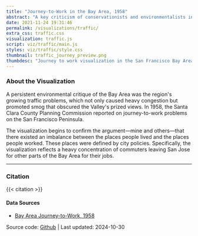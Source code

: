 ```yaml
---
title: "Journey-to-Work in the Bay Area, 1958"
abstract: "A key criticism of conservationists and environmentalists in the Bay Area focused on the massive uptick in traffic that resulted in smog obscuring the views that many residents enjoyed. Here is a snapshot of where people were commuting from in order to visually understand the traffic flow between suburban homes and suburban offices."
date: 2021-11-24 19:31:46
permalink: /visualizations/traffic/
extra_css: traffic.css
visualization: traffic.js
script: viz/traffic/main.js
styles: viz/traffic/style.css
thumbnail: traffic_journey_preview.png
thumbdesc: "Journey to work visualization in the San Francisco Bay Area"
---
```


<link rel="stylesheet" href="https://unpkg.com/leaflet@1.9.4/dist/leaflet.css" integrity="sha256-p4NxAoJBhIIN+hmNHrzRCf9tD/miZyoHS5obTRR9BMY=" crossorigin="" />
<script src="https://unpkg.com/leaflet@1.9.4/dist/leaflet.js" integrity="sha256-20nQCchB9co0qIjJZRGuk2/Z9VM+kNiyxNV1lvTlZBo=" crossorigin=""></script>

<div id="map"></div>

<div class="container mx-auto">

### About the Visualization

A persistent environmental critique of the Bay Area was the region's
growing traffic problems, which not only caused heavy congestion but
promoted smog that obscured the Valley's prized views. In 1958, the
Santa Clara County Planning Commission reported on journey-to-work
problems on the San Francisco Peninsula.

The visualization begins to confirm the argument&#8212;mine and
others&#8212;that there existed an imbalance between the places people lived
and the places people worked. These places were defined by city
policies. Specifically, the visualization reflects a heavy concentration
of commuters leaving San Jose for other parts of the Bay Area for their
jobs.

<hr>

### Citation

{{< citation >}}

#### Data Sources

- [Bay Area Journey-to-Work, 1958](https://github.com/hepplerj/machinesvalley/blob/gh-pages/data-files/sv-traffic/traffic.csv)

Source code: [Github](https://github.com/hepplerj/machinesvalley/tree/gh-pages/visualizations/traffic) | Last updated: 2024-10-30

</div>

